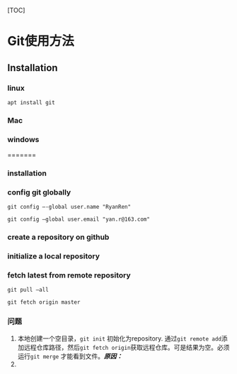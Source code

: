 [TOC]

# Git使用方法

## Installation

### linux

`apt install git`

### Mac



### windows
=======
### installation

### config git globally

`git config —-global user.name "RyanRen"`

`git config —global user.email "yan.r@163.com"`

### create a repository on github

### initialize a local repository

### fetch latest from remote repository

`git pull —all`

`git fetch origin master`

### 问题

1. 本地创建一个空目录，`git init` 初始化为repository. 通过`git remote add`添加远程仓库路径，然后`git fetch origin`获取远程仓库。可是结果为空。必须运行`git merge` 才能看到文件。***原因：*** 
2. 
